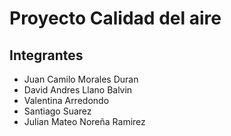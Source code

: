 # Proyecto Calidad del aire

## Integrantes
- Juan Camilo Morales Duran
- David Andres Llano Balvin
- Valentina Arredondo
- Santiago Suarez
- Julian Mateo Noreña Ramirez
